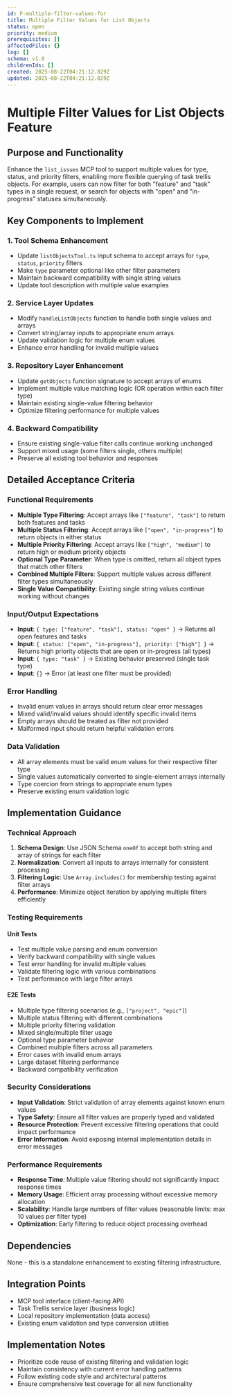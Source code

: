 ```yaml
---
id: F-multiple-filter-values-for
title: Multiple Filter Values for List Objects
status: open
priority: medium
prerequisites: []
affectedFiles: {}
log: []
schema: v1.0
childrenIds: []
created: 2025-08-22T04:21:12.029Z
updated: 2025-08-22T04:21:12.029Z
---
```


# Multiple Filter Values for List Objects Feature

## Purpose and Functionality

Enhance the `list_issues` MCP tool to support multiple values for type, status, and priority filters, enabling more flexible querying of task trellis objects. For example, users can now filter for both "feature" and "task" types in a single request, or search for objects with "open" and "in-progress" statuses simultaneously.

## Key Components to Implement

### 1. Tool Schema Enhancement

- Update `listObjectsTool.ts` input schema to accept arrays for `type`, `status`, `priority` filters
- Make `type` parameter optional like other filter parameters
- Maintain backward compatibility with single string values
- Update tool description with multiple value examples

### 2. Service Layer Updates

- Modify `handleListObjects` function to handle both single values and arrays
- Convert string/array inputs to appropriate enum arrays
- Update validation logic for multiple enum values
- Enhance error handling for invalid multiple values

### 3. Repository Layer Enhancement

- Update `getObjects` function signature to accept arrays of enums
- Implement multiple value matching logic (OR operation within each filter type)
- Maintain existing single-value filtering behavior
- Optimize filtering performance for multiple values

### 4. Backward Compatibility

- Ensure existing single-value filter calls continue working unchanged
- Support mixed usage (some filters single, others multiple)
- Preserve all existing tool behavior and responses

## Detailed Acceptance Criteria

### Functional Requirements

- **Multiple Type Filtering**: Accept arrays like `["feature", "task"]` to return both features and tasks
- **Multiple Status Filtering**: Accept arrays like `["open", "in-progress"]` to return objects in either status
- **Multiple Priority Filtering**: Accept arrays like `["high", "medium"]` to return high or medium priority objects
- **Optional Type Parameter**: When type is omitted, return all object types that match other filters
- **Combined Multiple Filters**: Support multiple values across different filter types simultaneously
- **Single Value Compatibility**: Existing single string values continue working without changes

### Input/Output Expectations

- **Input**: `{ type: ["feature", "task"], status: "open" }` → Returns all open features and tasks
- **Input**: `{ status: ["open", "in-progress"], priority: ["high"] }` → Returns high priority objects that are open or in-progress (all types)
- **Input**: `{ type: "task" }` → Existing behavior preserved (single task type)
- **Input**: `{}` → Error (at least one filter must be provided)

### Error Handling

- Invalid enum values in arrays should return clear error messages
- Mixed valid/invalid values should identify specific invalid items
- Empty arrays should be treated as filter not provided
- Malformed input should return helpful validation errors

### Data Validation

- All array elements must be valid enum values for their respective filter type
- Single values automatically converted to single-element arrays internally
- Type coercion from strings to appropriate enum types
- Preserve existing enum validation logic

## Implementation Guidance

### Technical Approach

1. **Schema Design**: Use JSON Schema `oneOf` to accept both string and array of strings for each filter
2. **Normalization**: Convert all inputs to arrays internally for consistent processing
3. **Filtering Logic**: Use `Array.includes()` for membership testing against filter arrays
4. **Performance**: Minimize object iteration by applying multiple filters efficiently

### Testing Requirements

#### Unit Tests

- Test multiple value parsing and enum conversion
- Verify backward compatibility with single values
- Test error handling for invalid multiple values
- Validate filtering logic with various combinations
- Test performance with large filter arrays

#### E2E Tests

- Multiple type filtering scenarios (e.g., `["project", "epic"]`)
- Multiple status filtering with different combinations
- Multiple priority filtering validation
- Mixed single/multiple filter usage
- Optional type parameter behavior
- Combined multiple filters across all parameters
- Error cases with invalid enum arrays
- Large dataset filtering performance
- Backward compatibility verification

### Security Considerations

- **Input Validation**: Strict validation of array elements against known enum values
- **Type Safety**: Ensure all filter values are properly typed and validated
- **Resource Protection**: Prevent excessive filtering operations that could impact performance
- **Error Information**: Avoid exposing internal implementation details in error messages

### Performance Requirements

- **Response Time**: Multiple value filtering should not significantly impact response times
- **Memory Usage**: Efficient array processing without excessive memory allocation
- **Scalability**: Handle large numbers of filter values (reasonable limits: max 10 values per filter type)
- **Optimization**: Early filtering to reduce object processing overhead

## Dependencies

None - this is a standalone enhancement to existing filtering infrastructure.

## Integration Points

- MCP tool interface (client-facing API)
- Task Trellis service layer (business logic)
- Local repository implementation (data access)
- Existing enum validation and type conversion utilities

## Implementation Notes

- Prioritize code reuse of existing filtering and validation logic
- Maintain consistency with current error handling patterns
- Follow existing code style and architectural patterns
- Ensure comprehensive test coverage for all new functionality
